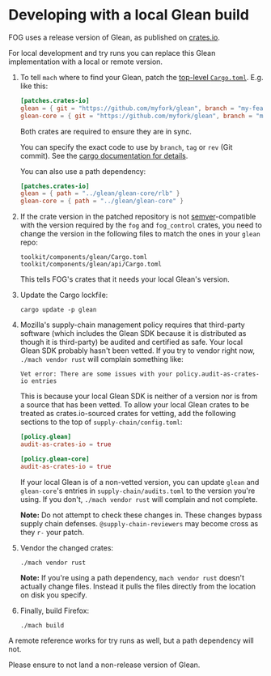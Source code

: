 # Developing with a local Glean build

FOG uses a release version of Glean, as published on [crates.io][cratesio-glean].

For local development and try runs you can replace this Glean implementation with a local or remote version.

1. To tell `mach` where to find your Glean, patch the [top-level `Cargo.toml`][cargo-toml]. E.g. like this:

    ```toml
    [patches.crates-io]
    glean = { git = "https://github.com/myfork/glean", branch = "my-feature-branch" }
    glean-core = { git = "https://github.com/myfork/glean", branch = "my-feature-branch" }
    ```

    Both crates are required to ensure they are in sync.

    You can specify the exact code to use by `branch`, `tag` or `rev` (Git commit).
    See the [cargo documentation for details][cargo-doc].

    You can also use a path dependency:

    ```toml
    [patches.crates-io]
    glean = { path = "../glean/glean-core/rlb" }
    glean-core = { path = "../glean/glean-core" }
    ```

2. If the crate version in the patched repository is not
   [semver]-compatible with the version required by the
   `fog` and `fog_control` crates,
   you need to change the version in the following files to match the ones in your
   `glean` repo:

    ```
    toolkit/components/glean/Cargo.toml
    toolkit/components/glean/api/Cargo.toml
    ```

    This tells FOG's crates that it needs your local Glean's version.

3. Update the Cargo lockfile:

    ```
    cargo update -p glean
    ```

4.  Mozilla's supply-chain management policy requires that third-party software
    (which includes the Glean SDK because it is distributed as though it is third-party)
    be audited and certified as safe.
    Your local Glean SDK probably hasn't been vetted. If you try to vendor right now,
    `./mach vendor rust` will complain something like:

    ```
    Vet error: There are some issues with your policy.audit-as-crates-io entries
    ```

    This is because your local Glean SDK is neither of a version nor is from a source that has been vetted.
    To allow your local Glean crates to be treated as crates.io-sourced crates for vetting,
    add the following sections to the top of `supply-chain/config.toml`:

    ```toml
    [policy.glean]
    audit-as-crates-io = true

    [policy.glean-core]
    audit-as-crates-io = true
    ```

    If your local Glean is of a non-vetted version, you can update `glean` and
    `glean-core`'s entries in `supply-chain/audits.toml` to the version you're using.
    If you don't, `./mach vendor rust` will complain and not complete.

    **Note:** Do not attempt to check these changes in.
    These changes bypass supply chain defenses.
    `@supply-chain-reviewers` may become cross as they `r-` your patch.

5. Vendor the changed crates:

    ```
    ./mach vendor rust
    ```

    **Note:** If you're using a path dependency, `mach vendor rust` doesn't actually change files.
    Instead it pulls the files directly from the location on disk you specify.

6. Finally, build Firefox:

    ```
    ./mach build
    ```

A remote reference works for try runs as well,
but a path dependency will not.

Please ensure to not land a non-release version of Glean.

[cratesio-glean]: https://crates.io/crates/glean
[cargo-toml]: https://searchfox.org/mozilla-central/rev/f07a609a76136ef779c65185165ff5ac513cc172/Cargo.toml#76
[cargo-doc]: https://doc.rust-lang.org/cargo/reference/specifying-dependencies.html#specifying-dependencies-from-git-repositories
[semver]: https://semver.org/
